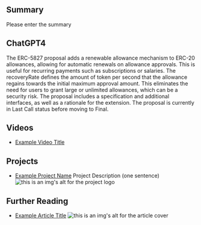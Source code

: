 ## Summary

Please enter the summary

## ChatGPT4

The ERC-5827 proposal adds a renewable allowance mechanism to ERC-20 allowances, allowing for automatic renewals on allowance approvals. This is useful for recurring payments such as subscriptions or salaries. The recoveryRate defines the amount of token per second that the allowance regains towards the initial maximum approval amount. This eliminates the need for users to grant large or unlimited allowances, which can be a security risk. The proposal includes a specification and additional interfaces, as well as a rationale for the extension. The proposal is currently in Last Call status before moving to Final.

## Videos

- [Example Video Title](https://www.youtube.com/watch?v=TDGq4aeevgY)

## Projects

- [Example Project Name](https://xxxx.xxx/xxxxx) Project Description (one sentence) ![this is an img's alt for the project logo](https://xxxx.xxx/project-logo.xxx)

## Further Reading

- [Example Article Title](https://xxxx.xxx/xxxxx) ![this is an img's alt for the article cover](https://xxxx.xxx/article-cover.xxx)
